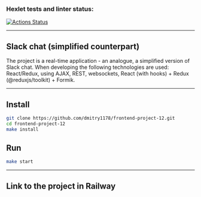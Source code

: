 ### Hexlet tests and linter status:
[![Actions Status](https://github.com/dmitry1178/frontend-project-12/workflows/hexlet-check/badge.svg)](https://github.com/dmitry1178/frontend-project-12/actions)

***
## Slack chat (simplified counterpart)
The project is a real-time application - an analogue, a simplified version of Slack chat. When developing the following technologies are used: React/Redux, using AJAX, REST, websockets, React (with hooks) + Redux (@reduxjs/toolkit) + Formik.
***

## Install
```bash
git clone https://github.com/dmitry1178/frontend-project-12.git
cd frontend-project-12
make install
```

## Run
```bash
make start
```

***
## Link to the project in Railway
